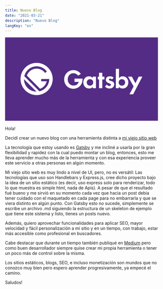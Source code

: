 ```yaml
---
title: Nuevo Blog
date: "2021-03-21"
description: "Nuevo Blog"
langKey: "es"
---
```

![Blog](./images/1.png)

Hola!

Decidí crear un nuevo blog con una herramienta distinta a <a href="https://alejandroroa.now.sh/" target="_blank">mi viejo sitio web</a>

La tecnología que estoy usando es <a href="https://www.gatsbyjs.com/" target="_blank">Gatsby</a> y me incliné a usarla por la gran flexibilidad y rapidez con la cual puedo montar un blog, entonces, esto me lleva aprender mucho más de la herramienta y con esa experiencia proveer este servicio a otras personas en algún momento.

Mi viejo sitio web es muy lindo a nivel de UI, pero, no es versátil: Las tecnologías que uso son Handlebars y Express.js, cree dicho proyecto bajo la idea de un sitio estático (es decir, uso express solo para renderizar, todo lo que muestra es simple html, nada de Apis). A pesar de que el resultado fué bueno y me sirvió en su momento cada vez que hacia un post debía tener cuidado con el maquetado en cada page para no
embarrarla y que se viera distinto en algún punto. Con Gatsby esto no sucede, simplemente se escribe un archivo .md siguiendo la estructura de un skeleton de ejemplo que tiene este sistema y listo, tienes un posts nuevo.

Además, quiero aprovechar funcionalidades para aplicar SEO, mayor velocidad y fácil personalización a mi sitio y en un tiempo, con trabajo, estar más accesible como profesional en buscadores.

Cabe destacar que durante un tiempo también publiqué en <a href="https://alejandroroa.medium.com/" target="_blank">Medium</a> pero como buen desarrollador siempre quise crear mi propia herramienta o tener un poco más de control sobre la misma.

Los sitios estáticos, blogs, SEO, e incluso monetización son mundos que no conozco muy bien pero espero aprender progresivamente, ya empecé el camino.

Saludos!
